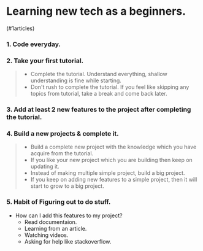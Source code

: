 # Learning new tech as a beginners.
(#1articles)
### 1. Code everyday.
### 2. Take your first tutorial.
> - Complete the tutorial. Understand everything, shallow understanding is fine while starting.
> - Don't rush to complete the tutorial. If you feel like skipping any topics from tutorial, take a break and come back later.
### 3. Add at least 2 new features to the project after completing the tutorial.
### 4. Build a new projects & complete it.
> - Build a complete new project with the knowledge which you have acquire from the tutorial.
> - If you like your new project which you are building then keep on updating it.
> - Instead of making multiple simple project, build a big project.
> - If you keep on adding new features to a simple project, then it will start to grow to a big project.
### 5. Habit of Figuring out to do stuff.
- How can I add this features to my project?
   - Read documentaion.
   - Learning from an article.
   - Watching videos.
   - Asking for help like stackoverflow.
